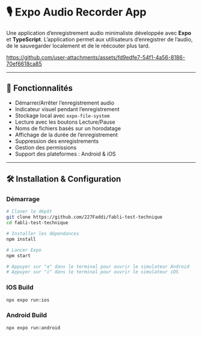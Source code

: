 # 🎙️ Expo Audio Recorder App

Une application d’enregistrement audio minimaliste développée avec **Expo** et **TypeScript**.
L’application permet aux utilisateurs d’enregistrer de l’audio, de le sauvegarder localement et de le réécouter plus tard.

https://github.com/user-attachments/assets/fd9edfe7-54f1-4a56-8186-70ef6618ca85

---

## 🚀 Fonctionnalités

- Démarrer/Arrêter l’enregistrement audio
- Indicateur visuel pendant l’enregistrement
- Stockage local avec `expo-file-system`
- Lecture avec les boutons Lecture/Pause
- Noms de fichiers basés sur un horodatage
- Affichage de la durée de l’enregistrement
- Suppression des enregistrements
- Gestion des permissions
- Support des plateformes : Android & iOS

---

## 🛠️ Installation & Configuration

### Démarrage

```bash
# Cloner le dépôt
git clone https://github.com/227Faddi/fabli-test-technique
cd fabli-test-technique

# Installer les dépendances
npm install

# Lancer Expo
npm start

# Appuyer sur "a" dans le terminal pour ouvrir le simulateur Android
# Appuyer sur "i" dans le terminal pour ouvrir le simulateur iOS
```

### IOS Build

```bash
npx expo run:ios
```

### Android Build

```bash
npx expo run:android
```
